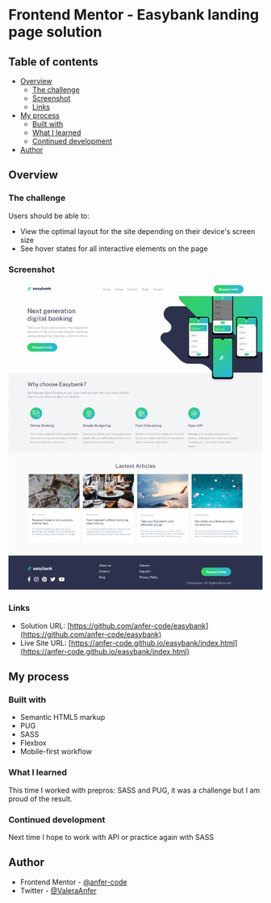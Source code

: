 # Frontend Mentor - Easybank landing page solution

## Table of contents

- [Overview](#overview)
  - [The challenge](#the-challenge)
  - [Screenshot](#screenshot)
  - [Links](#links)
- [My process](#my-process)
  - [Built with](#built-with)
  - [What I learned](#what-i-learned)
  - [Continued development](#continued-development)
- [Author](#author)

## Overview

### The challenge

Users should be able to:

- View the optimal layout for the site depending on their device's screen size
- See hover states for all interactive elements on the page

### Screenshot

![](./images/easybank.png)

### Links

- Solution URL: [https://github.com/anfer-code/easybank](https://github.com/anfer-code/easybank)
- Live Site URL: [https://anfer-code.github.io/easybank/index.html](https://anfer-code.github.io/easybank/index.html)

## My process

### Built with

- Semantic HTML5 markup
- PUG
- SASS
- Flexbox
- Mobile-first workflow

### What I learned

This time I worked with prepros: SASS and PUG, it was a challenge but I am proud of the result.


### Continued development

Next time I hope to work with API or practice again with SASS


## Author

- Frontend Mentor - [@anfer-code](https://www.frontendmentor.io/profile/anfer-code)
- Twitter - [@ValeraAnfer](https://twitter.com/ValeraAnfer)
